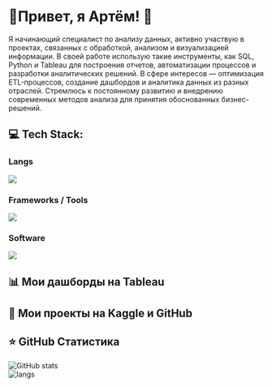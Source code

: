 # 💫Привет, я Артём! 👋

Я начинающий специалист по анализу данных, активно участвую в проектах, связанных с обработкой, анализом и визуализацией информации. В своей работе использую такие инструменты, как SQL, Python и Tableau для построения отчетов, автоматизации процессов и разработки аналитических решений. В сфере интересов — оптимизация ETL-процессов, создание дашбордов и аналитика данных из разных отраслей. Стремлюсь к постоянному развитию и внедрению современных методов анализа для принятия обоснованных бизнес-решений.

## 💻 Tech Stack:
<p>
    <h3>Langs</h3>
    <img src="https://skillicons.dev/icons?i=py,postgres,sqlite&perline=7" />
    <h3>Frameworks / Tools</h3>
    <img src="https://skillicons.dev/icons?i=linux,docker,git&perline=7" />
    <h3>Software</h3>
    <img src="https://skillicons.dev/icons?i=visualstudio&perline=7" />
    <br>
</p>

## 📊 Мои дашборды на Tableau

## 🚀 Мои проекты на Kaggle и GitHub

## ⭐ GitHub Статистика
<p>
    <img src="https://github-readme-stats.vercel.app/api?username=WhosArt&show_icons=true&theme=radical" alt="GitHub stats">
    <br>
    <img src="https://github-readme-stats.vercel.app/api/top-langs/?username=WhosArt&layout=compact&theme=radical" alt="langs">
</p>